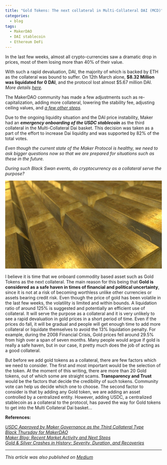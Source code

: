 ```yaml
---
title: "Gold Tokens: The next collateral in Multi-Collateral DAI (MCD)"
categories:
  - blog
tags:
  - MakerDAO
  - DAI stablecoin
  - Ethereum DeFi
---
```

In the last few weeks, almost all crypto-currencies saw a dramatic drop in prices, most of them losing more than 40% of their value.


With such a rapid devaluation, DAI, the majority of which is backed by ETH as the collateral was bound to suffer. On 12th March alone, **$8.32 Million was liquidated for 0 DAI**, and the protocol lost almost $5.67 million DAI. *More details [here](https://medium.com/@whiterabbit_hq/black-thursday-for-makerdao-8-32-million-was-liquidated-for-0-dai-36b83cac56b6).*


The MakerDAO community has made a few adjustments such as re-capitalization, adding more collateral, lowering the stability fee, adjusting ceiling values, and *[a few other steps](https://blog.makerdao.com/recent-market-activity-and-next-steps/).*


Due to the ongoing liquidity situation and the DAI price instability, Maker had an ***emergency onboarding of the USDC stablecoin*** as the third collateral in the Multi-Collateral Dai basket. This decision was taken as a part of the effort to increase Dai liquidity and was supported by 82% of the total votes.


*Even though the current state of the Maker Protocol is healthy, we need to ask bigger questions now so that we are prepared for situations such as these in the future.*


*During such Black Swan events, do cryptocurrency as a collateral serve the purpose?*


![Gold bars](/assets/images/gold-bars.jpeg)


I believe it is time that we onboard commodity based asset such as Gold Tokens as the next collateral. The main reason for this being that **Gold is considered as a safe haven in times of financial and political uncertainty**, since it is not at a risk of becoming worthless unlike other currencies or assets bearing credit risk. Even though the price of gold has been volatile in the last few weeks, the volatility is limited and within bounds. A liquidation ratio of around 125% is suggested and potentially an efficient use of collateral. It will serve the purpose as a collateral and it is very unlikely to see a rapid devaluation in gold prices in a short period of time. Even if the prices do fall, it will be gradual and people will get enough time to add more collateral or liquidate themselves to avoid the 13% liquidation penalty. For example, during the 2008 Financial Crisis, Gold prices fell around 29.5% from high over a span of seven months. Many people would argue if gold is really a safe haven, but in our case, it pretty much does the job of acting as a good collateral.


But before we add gold tokens as a collateral, there are few factors which we need to consider. The first and most important would be the selection of the token. At the moment of this writing, there are more than 20 Gold tokens, out of which some are straight scams. **Transparency and Trust** would be the factors that decide the credibility of such tokens. Community vote can help us decide which one to choose.
The second factor to consider is that by adding any Gold token, we are adding an asset controlled by a centralized entity. However, adding USDC, a centralized stablecoin as a collateral to the protocol, has paved the way for Gold tokens to get into the Multi Collateral Dai basket…


**References:**

*[USDC Approved by Maker Governance as the Third Collateral Type](https://blog.makerdao.com/usdc-approved-by-maker-governance-as-the-third-collateral-type-of-the-maker-protocol/)* <br>
*[Black Thursday for MakerDAO](https://medium.com/@whiterabbit_hq/black-thursday-for-makerdao-8-32-million-was-liquidated-for-0-dai-36b83cac56b6)* <br>
*[Maker Blog: Recent Market Activity and Next Steps](https://blog.makerdao.com/recent-market-activity-and-next-steps/)* <br>
*[Gold & Silver Crashes in History: Severity, Duration, and Recoveries](https://goldsilver.com/blog/gold-silver-crashes-in-history-severity-duration-and-recoveries/)* <br>

---
*This article was also published on [Medium](https://medium.com/@sudeepb02/gold-tokens-the-next-collateral-in-multi-collateral-dai-mcd-7699ae13e734)*
